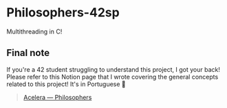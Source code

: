 # Philosophers-42sp
Multithreading in C!

## Final note
If you're a 42 student struggling to understand this project, I got your back! Please refer to this Notion page that I wrote covering the general concepts related to this project! It's in Portuguese :cactus:

> [Acelera — Philosophers](https://rodsmade.notion.site/Acelera-Philosophers-a82a52edabe24ea4a382393fae6c4531)

